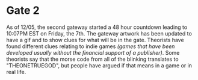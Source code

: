 # Gate 2

As of 12/05, the second gateway started a 48 hour countdown leading to 10:07PM EST on Friday, the 7th. The gateway artwork has been updated to have a gif and to show clues for what will be in the gate. Theorists have found different clues relating to indie games *(games that have been developed usually without the financial support of a publisher)*. Some theorists say that the morse code from all of the blinking translates to "THEONETRUEGOD", but people have argued if that means in a game or in real life.

